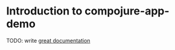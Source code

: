 # Introduction to compojure-app-demo

TODO: write [great documentation](http://jacobian.org/writing/what-to-write/)
